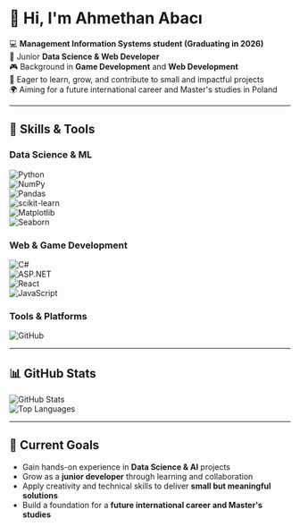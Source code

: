 # 👋 Hi, I'm Ahmethan Abacı

💻 **Management Information Systems student (Graduating in 2026)**  
🌱 Junior **Data Science & Web Developer**  
🎮 Background in **Game Development** and **Web Development**  
🚀 Eager to learn, grow, and contribute to small and impactful projects  
🌍 Aiming for a future international career and Master's studies in Poland  

---

## 🔧 Skills & Tools

### Data Science & ML
![Python](https://img.shields.io/badge/Python-3776AB?style=for-the-badge&logo=python&logoColor=white)  
![NumPy](https://img.shields.io/badge/NumPy-013243?style=for-the-badge&logo=numpy&logoColor=white)  
![Pandas](https://img.shields.io/badge/Pandas-150458?style=for-the-badge&logo=pandas&logoColor=white)  
![scikit-learn](https://img.shields.io/badge/scikit--learn-F7931E?style=for-the-badge&logo=scikit-learn&logoColor=white)  
![Matplotlib](https://img.shields.io/badge/Matplotlib-11557c?style=for-the-badge&logo=plotly&logoColor=white)  
![Seaborn](https://img.shields.io/badge/Seaborn-3182bd?style=for-the-badge&logo=python&logoColor=white)

### Web & Game Development
![C#](https://img.shields.io/badge/C%23-239120?style=for-the-badge&logo=c-sharp&logoColor=white)  
![ASP.NET](https://img.shields.io/badge/ASP.NET-512BD4?style=for-the-badge&logo=.net&logoColor=white)  
![React](https://img.shields.io/badge/React-20232A?style=for-the-badge&logo=react&logoColor=61DAFB)  
![JavaScript](https://img.shields.io/badge/JavaScript-F7DF1E?style=for-the-badge&logo=javascript&logoColor=black)

### Tools & Platforms
![GitHub](https://img.shields.io/badge/GitHub-181717?style=for-the-badge&logo=github&logoColor=white)

---

## 📊 GitHub Stats
![GitHub Stats](https://github-readme-stats.vercel.app/api?username=AhmethanAbaci&show_icons=true&theme=tokyonight)  
![Top Languages](https://github-readme-stats.vercel.app/api/top-langs/?username=AhmethanAbaci&layout=compact&theme=tokyonight)

---

## 🎯 Current Goals
- Gain hands-on experience in **Data Science & AI** projects  
- Grow as a **junior developer** through learning and collaboration  
- Apply creativity and technical skills to deliver **small but meaningful solutions**  
- Build a foundation for a **future international career and Master's studies**
